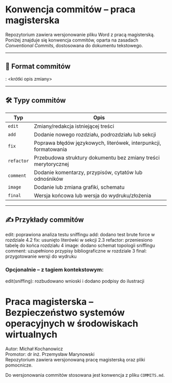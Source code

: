 # Konwencja commitów – praca magisterska

Repozytorium zawiera wersjonowanie pliku Word z pracą magisterską. Poniżej znajduje się konwencja commitów, oparta na zasadach *Conventional Commits*, dostosowana do dokumentu tekstowego.

---

## 📌 Format commitów

<typ>: <krótki opis zmiany>

---

## 🛠️ Typy commitów

| Typ        | Opis                                                                 |
|------------|----------------------------------------------------------------------|
| `edit`     | Zmiany/redakcja istniejącej treści                                   |
| `add`      | Dodanie nowego rozdziału, podrozdziału lub sekcji                    |
| `fix`      | Poprawa błędów językowych, literówek, interpunkcji, formatowania     |
| `refactor` | Przebudowa struktury dokumentu bez zmiany treści merytorycznej       |
| `comment`  | Dodanie komentarzy, przypisów, cytatów lub odnośników                |
| `image`    | Dodanie lub zmiana grafiki, schematu                                 |
| `final`    | Wersja końcowa lub wersja do wydruku/złożenia                        |

---

## ✍️ Przykłady commitów

edit: poprawiona analiza testu sniffingu
add: dodano test brute force w rozdziale 4.2
fix: usunięto literówki w sekcji 2.3
refactor: przeniesiono tabelę do końca rozdziału 4
image: dodano schemat topologii sniffingu
comment: uzupełniono przypisy bibliograficzne w rozdziale 3
final: przygotowanie wersji do wydruku


### Opcjonalnie – z tagiem kontekstowym:

edit(sniffing): rozbudowano wnioski i dodano podpisy do ilustracji

# Praca magisterska – Bezpieczeństwo systemów operacyjnych w środowiskach wirtualnych

Autor: Michał Kochanowicz  
Promotor: dr inż. Przemysław Marynowski  
Repozytorium zawiera wersjonowaną pracę magisterską oraz pliki pomocnicze.

Do wersjonowania commitów stosowana jest konwencja z pliku `COMMITS.md`.
